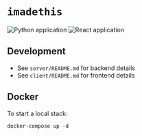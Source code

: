 # `imadethis`

![Python application](https://github.com/cahna/imadethis/workflows/Python%20application/badge.svg)
![React application](https://github.com/cahna/imadethis/workflows/React%20application/badge.svg)

## Development

- See `server/README.md` for backend details
- See `client/README.md` for frontend details

## Docker

To start a local stack:

```
docker-compose up -d
```
